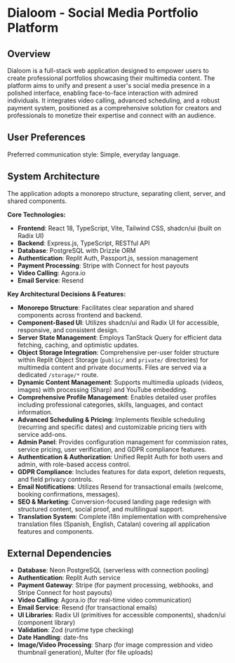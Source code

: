 # Dialoom - Social Media Portfolio Platform

## Overview
Dialoom is a full-stack web application designed to empower users to create professional portfolios showcasing their multimedia content. The platform aims to unify and present a user's social media presence in a polished interface, enabling face-to-face interaction with admired individuals. It integrates video calling, advanced scheduling, and a robust payment system, positioned as a comprehensive solution for creators and professionals to monetize their expertise and connect with an audience.

## User Preferences
Preferred communication style: Simple, everyday language.

## System Architecture
The application adopts a monorepo structure, separating client, server, and shared components.

**Core Technologies:**
-   **Frontend**: React 18, TypeScript, Vite, Tailwind CSS, shadcn/ui (built on Radix UI)
-   **Backend**: Express.js, TypeScript, RESTful API
-   **Database**: PostgreSQL with Drizzle ORM
-   **Authentication**: Replit Auth, Passport.js, session management
-   **Payment Processing**: Stripe with Connect for host payouts
-   **Video Calling**: Agora.io
-   **Email Service**: Resend

**Key Architectural Decisions & Features:**
-   **Monorepo Structure**: Facilitates clear separation and shared components across frontend and backend.
-   **Component-Based UI**: Utilizes shadcn/ui and Radix UI for accessible, responsive, and consistent design.
-   **Server State Management**: Employs TanStack Query for efficient data fetching, caching, and optimistic updates.
-   **Object Storage Integration**: Comprehensive per-user folder structure within Replit Object Storage (`public/` and `private/` directories) for multimedia content and private documents. Files are served via a dedicated `/storage/*` route.
-   **Dynamic Content Management**: Supports multimedia uploads (videos, images) with processing (Sharp) and YouTube embedding.
-   **Comprehensive Profile Management**: Enables detailed user profiles including professional categories, skills, languages, and contact information.
-   **Advanced Scheduling & Pricing**: Implements flexible scheduling (recurring and specific dates) and customizable pricing tiers with service add-ons.
-   **Admin Panel**: Provides configuration management for commission rates, service pricing, user verification, and GDPR compliance features.
-   **Authentication & Authorization**: Unified Replit Auth for both users and admin, with role-based access control.
-   **GDPR Compliance**: Includes features for data export, deletion requests, and field privacy controls.
-   **Email Notifications**: Utilizes Resend for transactional emails (welcome, booking confirmations, messages).
-   **SEO & Marketing**: Conversion-focused landing page redesign with structured content, social proof, and multilingual support.
-   **Translation System**: Complete i18n implementation with comprehensive translation files (Spanish, English, Catalan) covering all application features and components.

## External Dependencies
-   **Database**: Neon PostgreSQL (serverless with connection pooling)
-   **Authentication**: Replit Auth service
-   **Payment Gateway**: Stripe (for payment processing, webhooks, and Stripe Connect for host payouts)
-   **Video Calling**: Agora.io (for real-time video communication)
-   **Email Service**: Resend (for transactional emails)
-   **UI Libraries**: Radix UI (primitives for accessible components), shadcn/ui (component library)
-   **Validation**: Zod (runtime type checking)
-   **Date Handling**: date-fns
-   **Image/Video Processing**: Sharp (for image compression and video thumbnail generation), Multer (for file uploads)